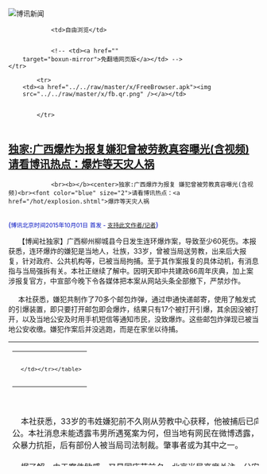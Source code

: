 

<img src="../../raw/master/x/logo_40.gif" alt="博讯新闻"/>
<table>
    <tr>
                
                <td>自由浏览</td>
        
        
                <!-- <td><a href=""
        target="boxun-mirror">免翻墙网页版</a></td> -->
    </tr>
    
            <tr>
        <td><a href="../../raw/master/x/FreeBrowser.apk"><img
        src="../../raw/master/x/fb.qr.png" /></a></td>

        
            </tr>
</table>
<h2>
	<a href="http://www.boxun.com/news/gb/china/2015/10/201510010059.shtml" target="boxun-mirror">独家:广西爆炸为报复嫌犯曾被劳教真容曝光(含视频)请看博讯热点：爆炸等天灾人祸</a>
</h2>
<p><tr>
<td class="F11" colspan="2" style="line-height:18pt; font-family:宋体; font-size: 12pt;padding:10px;border-top:0"> 

                <br><b></b><center>独家:广西爆炸为报复 嫌犯曾被劳教真容曝光(含视频)<br><font color="blue" size="2">请看博讯热点：<a href="/hot/explosion.shtml">爆炸等天灾人祸
</a></font><br><font color="#000fC0">(<small>博讯北京时间2015年10月01日</small> <small>首发 - <a href="/cgi-bin/news/support.cgi?art_id=china201510010059" target="_new">支持此文作者/记者</a></small>)</font>
</center>
                <!--bodystart-->      【博闻社独家】广西柳州柳城县今日发生连环爆炸案，导致至少60死伤。本报获悉，连环爆炸的嫌犯是当地人，壮族，33岁，曾被当局送劳教，出来后大报复，针对政府、公共机构等，已被当局拘捕。至于其作案报复的具体动机，有消息指与当局强拆有关。本社正继续了解中。因明天即中共建政66周年庆典，加上案涉报复官方，中宣部今晚下令各媒体把本案从网站头条全部撤下，严禁炒作。<br>
    <br>
     本社获悉，嫌犯共制作了70多个邮包炸弹，通过申通快递邮寄，使用了触发式的引爆装置，即只要打开邮包即会爆炸，结果只有17个被打开引爆，其余因没被打开，以及当地公安及时用手机短信等通知市民，没致爆炸。这些邮包炸弹现已被当地公安收缴。嫌犯作案后并没逃跑，而是在家坐以待捕。 
<table cellpadding="4" align="left" border="0" width="300" height="250"><tr><td>
<table cellpadding="2" cellspacing="0" border="0"><tr><td align="center" style="line-height:18pt; font-family:宋体; font-size: 10pt;padding:10px;border-top:0">

<!-- boxun.com_300x250_article-embed_chinese -->

<!-- boxun.com_300x250_article-embed_chinese -->
<div id="box006">
<script type="text/javascript">

</script>
</div>


     </td></tr></table>
</td></tr></table>
<br>
                       <br>
    本社获悉，33岁的韦姓嫌犯前不久刚从劳教中心获释，他被捕后已向公安坦承，制造此次惊天大事件是要报复当局以及司法不公。本社消息未能透露韦男所遇冤案为何，但当地有网民在微博透露，柳城县为搞城市建设修广场，早前大肆强拆民居，曾遭民众暴力抗拒，后有部份人被当局司法制裁。肇事者或为其中之一。<br>
    <br>
    据了解，由于案件敏感，又是国庆节前夕，北京当局高度关注，公安部刑侦局今天傍晚即派员飞广西，会同广西公安厅刑侦人员赴柳城了解案情，公安部同时通告各地公安部门，国庆前夕要加强戒备防范，切实做好国庆节安全防范工作。<br>
    <br>
     而中宣部今天傍晚紧急通告各地各网站：<b>关于广西柳城县爆炸一事，只允许转发新华社等权威媒体消息，不得自采自编，不得编发微博微信消息、不得开设专题、不得视频直播，违者立即纠正，一律删除。新闻客户端、手机WAP网站照此执行。互动环节一律不得炒作、集纳、推荐。</b><br>
    <br>
    <a href="http://bowenpress.com/news/bowen_23137.html">博闻社全文报道</a><br>
    <br>
    －
 [博讯首发,转载请注明出处]- <a href="/cgi-bin/news/support.cgi?art_id=china201510010059" target="_new">支持此文作者/记者</a><!--bodyend-->(博讯 boxun.com) <br><!----> 4870059       
<hr>
<table width="620"><tr><td>
<b></p>
<p>
	<small> ============== 1天前</small>
</p><h2>
	<a href="http://www.boxun.com/news/gb/intl/2015/09/201509301120.shtml" target="boxun-mirror">王兰青遭欢迎习近平的队伍殴打反被当作精神病请看博讯热点：习近平访美</a>
</h2>
<p><tr>
<td class="F11" colspan="2" style="line-height:18pt; font-family:宋体; font-size: 12pt;padding:10px;border-top:0"> 

                <br><b></b><center>王兰青遭欢迎习近平的队伍殴打 反被当作精神病<br><font color="blue" size="2">请看博讯热点：<a href="/hot/xjpvisitingUSA.shtml">习近平访美
</a></font><br><font color="#000fC0">(<small>博讯北京时间2015年9月30日</small> <small>首发 - <a href="/cgi-bin/news/support.cgi?art_id=intl201509301120" target="_new">支持此文作者/记者</a></small>)</font>
</center>
                <!--bodystart-->      <br>
    <br>
    2015年9月27日中午12点前后，来自河北保定的女访民王兰青在纽约华尔道夫习近平途径之路，误入欢迎习近平的五星红旗的队伍，结果被群起攻击打晕在地。奇怪的是，纽约警察将王兰青上铐，带进了救护车，对打人者未有任何警告和干预。从视频可以看出，王兰青被警察拖起时人事不省，后来才恢复知觉，开始喊口号。警察拖走她时，五星红旗人群哄笑。<br>
    <br>
    博讯记者在9月29日拨打王兰青的姐姐的电话，获知王兰青后来被带到长老会的康奈尔医院，警察甚至给王兰青开了一张传票，但后来在医院却把这场传票弄丢了。<br>
    <br>
    在医院经过检查发现王兰青神经有损伤，由于王兰青说中文，警察听不懂她说话，警察把她当精神病人看待。<br>
    <br>
    为此，28日下午四点，王兰青的姐姐赶到医院后，于28日晚上八点左右将王兰青接了出来。<br>
    <br>
    王兰青的姐姐还向博讯记者透露，在王兰青被打时，欢迎习近平的队伍用五星红旗蒙着王兰青的头打，所以被打晕倒地。<br>
    <br>
    <iframe width="600" height="360" src="https://www.youtube.com/embed/nx-jweQvvew" frameborder="0" allowfullscreen></iframe>
 [博讯首发,转载请注明出处]- <a href="/cgi-bin/news/support.cgi?art_id=intl201509301120" target="_new">支持此文作者/记者</a><!--bodyend-->(博讯 boxun.com) <br><!----> 2591120       
<hr>
<table width="620"><tr><td>
<b></p>
<p>
	<small> ============== 2天前</small>
</p><h2>
	<a href="http://www.boxun.com/news/gb/china/2015/09/201509292318.shtml" target="boxun-mirror">视频、多图：杭州审判中国民主党，维权人士冒雨声援，梁丽婉电动车被抢</a>
</h2>
<p><tr>
<td class="F11" colspan="2" style="line-height:18pt; font-family:宋体; font-size: 12pt;padding:10px;border-top:0"> 

                <br><b></b><center>视频、多图：杭州审判中国民主党，维权人士冒雨声援，梁丽婉电动车被抢<br><font color="#000fC0">(<small>博讯北京时间2015年9月29日</small> <small>首发 - <a href="/cgi-bin/news/support.cgi?art_id=china201509292318" target="_new">支持此文作者/记者</a></small>)</font>
</center>
                <!--bodystart-->     <br>
    <iframe src="https://player.vimeo.com/video/140788003" width="500" height="889" frameborder="0" webkitallowfullscreen mozallowfullscreen allowfullscreen></iframe> <p><a href="https://vimeo.com/140788003">1443531455257</a> from <a href="https://vimeo.com/boxun">boxun</a> on <a href="https://vimeo.com">Vimeo</a>.</p>
<br>
    <br>
    杭州国宝警察绑架金季民<br>
    <br>
    2015年9月29日的上午和下午，杭州市中级人民法院开庭审理中国民主党成员陈树庆和吕耿松颠覆国家政权案。众多的维权人士冒着台风和暴雨前往声援。由于其他民主党成员和从事民主的人士当局早已经提前采取了措施（有的被旅游，有的被控制），只有这些长年为自己案子奔波并且经常得到民主人士帮助的维权人士勇敢地前往。但法院严密控制，不让这些人进去。大家围聚在法院门口，声援抗议。<br>
    <br>
    <img src="/news/images/2015/09/201509292318china1.jpg" alt="视频、多图：杭州审判中国民主党，维权人士冒雨声援，梁丽婉电动车被抢"><p><br>
    <img src="/news/images/2015/09/201509292318china2.jpg" alt="视频、多图：杭州审判中国民主党，维权人士冒雨声援，梁丽婉电动车被抢"></p>
<p><br>
    <img src="/news/images/2015/09/201509292318china3.jpg" alt="视频、多图：杭州审判中国民主党，维权人士冒雨声援，梁丽婉电动车被抢"></p>
<p><br>
    <img src="/news/images/2015/09/201509292318china4.jpg" alt="视频、多图：杭州审判中国民主党，维权人士冒雨声援，梁丽婉电动车被抢"></p>
<p><br>
    <img src="/news/images/2015/09/201509292318china5.jpg" alt="视频、多图：杭州审判中国民主党，维权人士冒雨声援，梁丽婉电动车被抢"></p>
<p><br>
    <img src="/news/images/2015/09/201509292318china6.jpg" alt="视频、多图：杭州审判中国民主党，维权人士冒雨声援，梁丽婉电动车被抢"></p>
<p><br>
    <img src="/news/images/2015/09/201509292318china7.jpg" alt="视频、多图：杭州审判中国民主党，维权人士冒雨声援，梁丽婉电动车被抢"></p>
<p><br>
    <img src="/news/images/2015/09/201509292318china8.jpg" alt="视频、多图：杭州审判中国民主党，维权人士冒雨声援，梁丽婉电动车被抢"></p>
<p><br>
    <br>
    梁丽婉电动车被抢走<br>
    <br>
    在秋涛路的立交桥下面，早已经埋伏在此的交通警察，看见梁丽婉和徐桂珠骑电动车过来,十几个人一拥而上，借口没有带车辆执照，强行将电动车抢走。梁丽婉和徐桂珠见状明白他们是故意找茬，真实用心是阻拦她们前往法院。于是她们不要车辆，冒着风雨步行到法院，与其他维权人士会合。<br>
    <br>
    <img src="/news/images/2015/09/201509292318china9.jpg" alt="视频、多图：杭州审判中国民主党，维权人士冒雨声援，梁丽婉电动车被抢"></p>
<p><br>
    <img src="/news/images/2015/09/201509292318china10.jpg" alt="视频、多图：杭州审判中国民主党，维权人士冒雨声援，梁丽婉电动车被抢"></p>
<p><br>
    <br>
    众人表示，杭州的公安当局真是流氓到家了，非法审判民主人士，又怕别人知道，还要抓人抢车。<br>
    <br>
    `
 [博讯首发,转载请注明出处]- <a href="/cgi-bin/news/support.cgi?art_id=china201509292318" target="_new">支持此文作者/记者</a><!--bodyend-->(博讯 boxun.com) <br><!-- http://upload.bx.tl/news/temp13/201509290705431.jpg http://upload.bx.tl/news/temp13/201509290705432.jpg http://upload.bx.tl/news/temp13/201509290705433.jpg http://upload.bx.tl/news/temp13/201509290705434.jpg http://upload.bx.tl/news/temp13/201509290705435.jpg http://upload.bx.tl/news/temp13/201509290705436.jpg http://upload.bx.tl/news/temp13/201509290705437.jpg http://upload.bx.tl/news/temp13/201509290705438.jpg http://upload.bx.tl/news/temp13/201509290708011.jpg http://upload.bx.tl/news/temp13/201509290708012.jpg--> 752318       
</p>
<hr>
<table width="620"><tr><td>
<b></p>
<p>
	<small> ============== 3天前</small>
</p><h2>
	<a href="http://www.boxun.com/news/gb/intl/2015/09/201509290355.shtml" target="boxun-mirror">习近平和彭丽媛座驾被截视频分析请看博讯热点：习近平访美</a>
</h2>
<p><tr>
<td class="F11" colspan="2" style="line-height:18pt; font-family:宋体; font-size: 12pt;padding:10px;border-top:0"> 

                <br><b></b><center>习近平和彭丽媛座驾被截视频分析<br><font color="blue" size="2">请看博讯热点：<a href="/hot/xjpvisitingUSA.shtml">习近平访美
</a></font><br><font color="#000fC0">(<small>博讯北京时间2015年9月29日</small> <small>首发 - <a href="/cgi-bin/news/support.cgi?art_id=intl201509290355" target="_new">支持此文作者/记者</a></small>)</font>
</center>
                <!--bodystart-->      <br>
    <br>
    博讯记者西诺刚刚接到一个在9月25日堵截习近平车队的视频，通过该视频可以清楚地获知，习近平和彭丽媛座驾被一位身穿浅色上衣和蓝色裤子浅色鞋子的妇女堵截。<br>
    <br>
    视频开始有10辆摩托车队开道，这显示是国家级元首待遇的车队，当视频在29秒时刻，在车辆行驶方向的左侧有一位妇女站在一个悬挂3种旗帜的电线杆下，第32秒钟时这位妇女手里抓了一份材料开始向马路中间靠拢，第34秒当一辆白色保安车开过时，这位妇女开始加速冲向快速行驶的车队，第36秒钟这位妇女到达第一辆凯迪拉克车尾部，第40秒钟这位妇女将第二辆凯迪拉克车截停，这位妇女将该车逼向右侧停下，后续车陆续也停下，第42秒这位妇女钻到车子底下，同时马路左侧出现一位穿红色服装梳马尾辫，带着腰带的女青年（李焕君），在她身旁的警察摆出姿势防止进入马路。第44秒警察过来抓住截车妇女，一条警犬也在协助，随后警察将该妇女拖向马上左侧，警犬也加入拖人行动，第48秒，该妇女被拖入左侧人行道，同时访民郭红出现并鼓掌叫好。第49秒第二辆被截的凯迪拉克开始启动离开，第50秒一位手持雪山狮子旗的藏人在左侧观看。第53秒访民安子新手持照相机在拍摄现场照片。第57秒一辆浅灰色的福特车跟随3辆警车后驶过。1分11秒访民杭浩东和湖北女访民出现在马路左侧，马路行驶的警卫车飞速通过，1分18秒最后一辆警车通过现场。<br>
    <br>
    经过记者对马永田服饰的检查，证明这个视频中的截车妇女就是马永田。<br>
    <br>
    经比较现场截住的是习近平的座驾<br>
    <br>
    <img src="/news/images/2015/09/201509290355intl1.jpg" alt="习近平和彭丽媛座驾被截视频分析"><p><br>
    <br>
    这是马永田截住的凯迪拉克车<br>
    <br>
    <img src="/news/images/2015/09/201509290355intl2.jpg" alt="习近平和彭丽媛座驾被截视频分析"></p>
<p><br>
    <br>
    这是网站上透露的习的车子<br>
    <img src="/news/images/2015/09/201509290355intl3.jpg" alt="习近平和彭丽媛座驾被截视频分析"></p>
<p><br>
    <br>
    这是现场的福特车<br>
    <br>
    <img src="/news/images/2015/09/201509290355intl4.jpg" alt="习近平和彭丽媛座驾被截视频分析"></p>
<p><br>
    这是网站上宣传的彭丽媛的福特车<br>
    <br>
    再根据马永田事后的追溯，可以判定，在21街和E街的交口处，由马永田截住了习近平和彭丽媛的座驾。<br>
    <br>
    博讯记者西诺 纽约报道。
 [博讯首发,转载请注明出处]- <a href="/cgi-bin/news/support.cgi?art_id=intl201509290355" target="_new">支持此文作者/记者</a><!--bodyend-->(博讯 boxun.com) <br><!-- http://upload.bx.tl/news/temp13/201509281152491.jpg http://upload.bx.tl/news/temp13/201509281152492.jpg http://upload.bx.tl/news/temp13/201509281152493.jpg http://upload.bx.tl/news/temp13/201509281152494.jpg--> 3230355       
</p>
<hr>
<table width="620"><tr><td>
<b></p>
<p>
	<small> ============== 3天前</small>
</p><h2>
	<a href="http://www.boxun.com/news/gb/china/2015/09/201509290400.shtml" target="boxun-mirror">傅政华掌610办实为靠边站公安国安将改组/紫禁城来鸿</a>
</h2>
<p><tr><td class="F11" colspan="2" style="line-height:18pt; font-family:宋体; font-size: 12pt;padding:10px;border-top:0"> 

                <br><b></b><center>傅政华掌610办实为靠边站 公安国安将改组/紫禁城来鸿<br><font color="#000fC0">(<small>博讯北京时间2015年9月29日</small> <small>首发 - <a href="/cgi-bin/news/support.cgi?art_id=china201509290400" target="_new">支持此文作者/记者</a></small>)</font>
</center>
                <!--bodystart-->      <br>
    <br>
     【博闻社独家】9月26日，《新疆日报》报道中央代表团出席新疆自治区成立60周年庆祝活动时，透露公安部副部长傅政华第一身份是“中央610办公室主任”，从而爆光傅政华已接掌“610办”这个正部级机构。外界有分析认为这或显示傅政华获重用，但北京消息对本社指，傅的职位安排非但不是升官，反而是靠边站，在习近平的政法团队他已完全失势，只等平安退休了。消息指，下月五中全会后，中共公安、国安等政法部门将大改组。 
<table cellpadding="4" align="left" border="0" width="300" height="250"><tr><td>
<table cellpadding="2" cellspacing="0" border="0"><tr><td align="center" style="line-height:18pt; font-family:宋体; font-size: 10pt;padding:10px;border-top:0">

<!-- boxun.com_300x250_article-embed_chinese -->

<!-- boxun.com_300x250_article-embed_chinese -->
<div id="box006">
<script type="text/javascript">

</script>
</div>


     </td></tr></table>
</td></tr></table>
<br>
                       <br>
    接近中南海的消息人士对本社透露，过去两年多外界一直传傅政华在习近平拿下周永康、令计划的行动中立功，因而获习近平重用，从北京市公安局长升到公安部副部长、随后又成为公安部党委副书记，官居正部级，外界看好其仕途，视之为中共政法界的“明日之星”，甚至认为未来或会接掌公安部。<br>
    <br>
    中共政法部门将大改组<br>
    <br>
    不过，北京知情者对本社指，傅政华在中共拿下周永康、令计划的“反腐败大计中”有立功表现不假，主要是他在主掌北京市公安局时，于2012年3月18日令计划的儿子令谷在北京城区驾法拉利</td></tr></p>
<p>
	<small> ============== 3天前</small>
</p><h2>
	<a href="http://www.boxun.com/news/gb/china/2015/09/201509280408.shtml" target="boxun-mirror">习近平访美：第一千金习明泽随团藏身工作人员列请看博讯热点：习近平访美</a>
</h2>
<p><tr>
<td class="F11" colspan="2" style="line-height:18pt; font-family:宋体; font-size: 12pt;padding:10px;border-top:0"> 

                <br><b></b><center>习近平访美：第一千金习明泽随团藏身工作人员列<br><font color="blue" size="2">请看博讯热点：<a href="/hot/xjpvisitingUSA.shtml">习近平访美
</a></font><br><font color="#000fC0">(<small>博讯北京时间2015年9月28日</small> <small>首发 - <a href="/cgi-bin/news/support.cgi?art_id=china201509280408" target="_new">支持此文作者/记者</a></small>)</font>
</center>
                <!--bodystart-->      【博闻社独家】当地时间26日下午，中国国家主席习近平结束其对美国的首次国事访问，转到纽约出席联合国70周年活动。习此次访美内幕多多，其中一个鲜为人知的是，习近平和彭丽媛夫妇的千金女儿习明泽，也在随团成员中，名列随图翻译名单，参与对自己父母访美的形象包装策划。由于她使用化名，而且极为低调，以致连中方代表团中，知之亦甚少。<br>
    <br>
     来自随习访美中方代表团的消息告诉本社，中国第一千金习明泽这次随父母亲访美，是以中国外交部翻译室随团翻译的名义，而且用了化名。习明泽中学就读浙江外国语学校，该校为中国外交部培养了众多翻译人才。习明泽大学读浙江大学外语学院英文翻译专业，一年后即赴美国哈佛大学留学，直到父亲习近平接掌中国后，2014年她才回国。 
<table cellpadding="4" align="left" border="0" width="300" height="250"><tr><td>
<table cellpadding="2" cellspacing="0" border="0"><tr><td align="center" style="line-height:18pt; font-family:宋体; font-size: 10pt;padding:10px;border-top:0">

<!-- boxun.com_300x250_education-article-embed_chinese -->
<div id="box011">
<script type="text/javascript">

</script>
</div>


     </td></tr></table>
</td></tr></table>
<br>
                       <br>
    消息指，习近平夫妇从孩子读中学开始，就是按未来当英文翻译的目的培养习明泽的，故她的英文水平完全够格成为中国外交部翻译室一员。但目前不知道她是否属于外交部正式员工。不过，她已经不是第一次参与为父母亲外出考察访问做形象策划。其中一次被公开的，是今年初习近平带妻子彭丽媛回他当年插队的陕西延安梁家河村访旧，当时习明泽就陪伴在侧，且为父母亲拍照，虽有保镖为她挡驾，禁止任何人拍她的照片，但还有是人将她在场的消息在网上捅了出去。<br>
    消息指，习近平视女儿为掌上明珠，这次对美国的国事访问是否要带女儿，习一度颇费踌躇，最后是中办主任栗战书拍板做出安排，而且采取高保密措施，代表团只有少数成员得知习千金跟团。由于习明泽已多次随父母外出，此次习近平访美，可谓习明泽毕业后最重要的「习作」，但她全程只居幕后，加上中办主任特别交待，知情者对此守口如瓶。<br>
    <br>
    消息人士告诉本社，（全文<a href="http://bowenpress.com/news/bowen_22262.html">请点击这里</a>）
 [博讯首发,转载请注明出处]- <a href="/cgi-bin/news/support.cgi?art_id=china201509280408" target="_new">支持此文作者/记者</a><!--bodyend-->(博讯 boxun.com) <br><!----> 260408       
<hr>
<table width="620"><tr><td>
<b></p>
<p>
	<small> ============== 4天前</small>
</p><h2>
	<a href="http://www.boxun.com/news/gb/china/2015/09/201509280404.shtml" target="boxun-mirror">视频：王兰青被欢迎习近平的队伍打晕反被警察铐走请看博讯热点：习近平访美</a>
</h2>
<p><tr>
<td class="F11" colspan="2" style="line-height:18pt; font-family:宋体; font-size: 12pt;padding:10px;border-top:0"> 

                <br><b></b><center>视频：王兰青被欢迎习近平的队伍打晕 反被警察铐走<br><font color="blue" size="2">请看博讯热点：<a href="/hot/xjpvisitingUSA.shtml">习近平访美
</a></font><br><font color="#000fC0">(<small>博讯北京时间2015年9月28日</small> <small>首发 - <a href="/cgi-bin/news/support.cgi?art_id=china201509280404" target="_new">支持此文作者/记者</a></small>)</font>
</center>
                <!--bodystart-->       <iframe width="560" height="315" src="https://www.youtube.com/embed/nx-jweQvvew" frameborder="0" allowfullscreen></iframe><br>
    <br>
    【博闻社独家】纽约当地时间9月27日中午12点前后，来自河北保定的女访民王兰青在华尔道夫习近平途径之路，误入欢迎习近平的五星红旗的队伍，结果被群起攻击打晕在地。奇怪的是，纽约警察将王兰青上铐，带进了救护车，对打人者未有任何警告和干预。从视频可以看出，王兰青被警察拖起时人事不省，后来才恢复知觉，开始喊口号。警察拖走她是，五星旗人群哄笑（一个有尊严、文明的民族，即使在战场，对伤员被拖走也不应该哄笑，五星旗群体的行为展示出这个群体是多么的愚昧和残暴）<br>
    视频为赵岩拍摄和提供。
 [博讯首发,转载请注明出处]- <a href="/cgi-bin/news/support.cgi?art_id=china201509280404" target="_new">支持此文作者/记者</a><!--bodyend-->(博讯 boxun.com) <br><!----> 2350404       
<hr>
<table width="620"><tr><td>
<b></p>
<p>
	<small> ============== 4天前</small>
</p><h2>
	<a href="http://www.boxun.com/news/gb/intl/2015/09/201509281416.shtml" target="boxun-mirror">马永田拦截习近平、彭丽媛的视频曝光请看博讯热点：习近平访美</a>
</h2>
<p><tr>
<td class="F11" colspan="2" style="line-height:18pt; font-family:宋体; font-size: 12pt;padding:10px;border-top:0"> 

                <br><b></b><center>马永田拦截习近平、彭丽媛的视频曝光<br><font color="blue" size="2">请看博讯热点：<a href="/hot/xjpvisitingUSA.shtml">习近平访美
</a></font><br><font color="#000fC0">(<small>博讯北京时间2015年9月28日</small> <small>首发 - <a href="/cgi-bin/news/support.cgi?art_id=intl201509281416" target="_new">支持此文作者/记者</a></small>)</font>
</center>
                <!--bodystart-->     <iframe width="560" height="315" src="https://www.youtube.com/embed/ycH_WIQLA-0" frameborder="0" allowfullscreen></iframe><br>
    <br>
    【博闻社】本社获取的这段视频，从远处拍到访民马永田在华盛顿拦截习近平、彭丽媛车队的全过程。<br>
    <br>
    视频由拍摄者给博讯记者西诺，当事人要求不公开名字。<br>
    <br>
    <a href="/news/gb/intl/2015/09/201509280311.shtml">马永田亲述访民拦截习近平车队完整经过</a><br>
    <br>
    习近平访美期间，各站现场都有大量视频传给博讯，对此，特别感谢赵岩、艾布拉和各界拍摄的朋友们。因博讯资源有限，团队需要改进，我们对现场访民等采访跟踪不足，有些信息来不及核实，有些失误，希望各界谅解。也感谢西诺快速收发视频等信息。希望大家求同存异，在细节问题上不必有情绪，欢迎直接给博讯指出问题，以及促使博讯改进。
 [博讯首发,转载请注明出处]- <a href="/cgi-bin/news/support.cgi?art_id=intl201509281416" target="_new">支持此文作者/记者</a><!--bodyend-->(博讯 boxun.com) <br><!----> 2571416       
<hr>
<table width="620"><tr><td>
<b></p>
<p>
	<small> ============== 4天前</small>
</p><h2>
	<a href="http://www.boxun.com/news/gb/intl/2015/09/201509270035.shtml" target="boxun-mirror">视频：赵岩细说“拦习近平车告御状现象”请看博讯热点：习近平访美</a>
</h2>
<p><tr>
<td class="F11" colspan="2" style="line-height:18pt; font-family:宋体; font-size: 12pt;padding:10px;border-top:0"> 

                <br><b></b><center>视频：赵岩细说“拦习近平车 告御状现象”<br><font color="blue" size="2">请看博讯热点：<a href="/hot/xjpvisitingUSA.shtml">习近平访美
</a></font><br><font color="#000fC0">(<small>博讯北京时间2015年9月27日</small> <small>首发 - <a href="/cgi-bin/news/support.cgi?art_id=intl201509270035" target="_new">支持此文作者/记者</a></small>)</font>
</center>
                <!--bodystart-->      赵岩是纽约时报前中国问题研究员、博讯特约记者，他目前在华盛顿：<br>
    <iframe width="560" height="315" src="https://www.youtube.com/embed/mhxjShw_EWY" frameborder="0" allowfullscreen></iframe>
 [博讯首发,转载请注明出处]- <a href="/cgi-bin/news/support.cgi?art_id=intl201509270035" target="_new">支持此文作者/记者</a><!--bodyend-->(博讯 boxun.com) <br><!----> 1000035       
<hr>
<table width="620"><tr><td>
<b></p>
<p>
	<small> ============== 5天前</small>
</p><h2>
	<a href="http://www.boxun.com/news/gb/china/2015/09/201509271221.shtml" target="boxun-mirror">博闻社独家：中信证券更多不为人知的黑幕请看博讯热点：股市危机</a>
</h2>
<p><tr><td class="F11" colspan="2" style="line-height:18pt; font-family:宋体; font-size: 12pt;padding:10px;border-top:0"> 

                <br><b></b><center>博闻社独家：中信证券更多不为人知的黑幕<br><font color="blue" size="2">请看博讯热点：<a href="/hot/gushi2005.shtml">股市危机
</a></font><br><font color="#000fC0">(<small>博讯北京时间2015年9月27日</small> <small>首发 - <a href="/cgi-bin/news/support.cgi?art_id=china201509271221" target="_new">支持此文作者/记者</a></small>)</font>
</center>
                <!--bodystart-->      <br>
    【博</td></tr></p>
<p>
	<small> ============== 5天前</small>
</p><h2>
	<a href="http://www.boxun.com/news/gb/intl/2015/09/201509260143.shtml" target="boxun-mirror">视频：各界人士华盛顿白宫国务院前抗议习近平访美请看博讯热点：习近平访美</a>
</h2>
<p><tr>
<td class="F11" colspan="2" style="line-height:18pt; font-family:宋体; font-size: 12pt;padding:10px;border-top:0"> 

                <br><b></b><center>视频：各界人士华盛顿白宫国务院前抗议习近平访美<br><font color="blue" size="2">请看博讯热点：<a href="/hot/xjpvisitingUSA.shtml">习近平访美
</a></font><br><font color="#000fC0">(<small>博讯北京时间2015年9月26日</small> <small>首发 - <a href="/cgi-bin/news/support.cgi?art_id=intl201509260143" target="_new">支持此文作者/记者</a></small>)</font>
</center>
                <!--bodystart-->     <br>
    <br>
    2015年9月25日，各界人士在华盛顿白宫、国务院大楼前抗议习近平访问美国，要求释放政治犯、还藏人、维吾尔人、内蒙古人自由。<br>
    <br>
    <iframe width="600" height="360" src="https://www.youtube.com/embed/y7rAFHsxdSw" frameborder="0" allowfullscreen></iframe><br>
    <br>
    <img src="/news/images/2015/09/201509260143intl1.jpg" alt="视频：各界人士华盛顿白宫国务院前抗议习近平访美"><p><br>
    <br>
    <img src="/news/images/2015/09/201509260143intl2.jpg" alt="视频：各界人士华盛顿白宫国务院前抗议习近平访美"></p>
<p><br>
    <br>
    <img src="/news/images/2015/09/201509260143intl3.jpg" alt="视频：各界人士华盛顿白宫国务院前抗议习近平访美"></p>
<p><br>
    <br>
    <img src="/news/images/2015/09/201509260143intl4.jpg" alt="视频：各界人士华盛顿白宫国务院前抗议习近平访美"></p>
<p><br>
    <br>
    <img src="/news/images/2015/09/201509260143intl5.jpg" alt="视频：各界人士华盛顿白宫国务院前抗议习近平访美"></p>
<p><br>
    <br>
    <img src="/news/images/2015/09/201509260143intl6.jpg" alt="视频：各界人士华盛顿白宫国务院前抗议习近平访美"></p>
<p><br>
    <br>
    <img src="/news/images/2015/09/201509260143intl7.jpg" alt="视频：各界人士华盛顿白宫国务院前抗议习近平访美"></p>
<p><br>
    <br>
    <img src="/news/images/2015/09/201509260143intl8.jpg" alt="视频：各界人士华盛顿白宫国务院前抗议习近平访美"></p>
<p><br>
    <br>
    <img src="/news/images/2015/09/201509260143intl9.jpg" alt="视频：各界人士华盛顿白宫国务院前抗议习近平访美"></p>
<p><br>
    <br>
    <img src="/news/images/2015/09/201509260143intl10.jpg" alt="视频：各界人士华盛顿白宫国务院前抗议习近平访美"></p>
<p><br>
    <br>
    <img src="/news/images/2015/09/201509260143intl11.jpg" alt="视频：各界人士华盛顿白宫国务院前抗议习近平访美"></p>
<p><br>
    <br>
    <img src="/news/images/2015/09/201509260143intl12.jpg" alt="视频：各界人士华盛顿白宫国务院前抗议习近平访美"></p>
<p><br>
    <br>
    <img src="/news/images/2015/09/201509260143intl13.jpg" alt="视频：各界人士华盛顿白宫国务院前抗议习近平访美"></p>
<p><br>
    <br>
    <img src="/news/images/2015/09/201509260143intl14.jpg" alt="视频：各界人士华盛顿白宫国务院前抗议习近平访美"></p>
<p><br>
    <br>
    <img src="/news/images/2015/09/201509260143intl15.jpg" alt="视频：各界人士华盛顿白宫国务院前抗议习近平访美"></p>
<p><br>
    <br>
    <img src="/news/images/2015/09/201509260143intl16.jpg" alt="视频：各界人士华盛顿白宫国务院前抗议习近平访美"></p>
<p><br>
    <br>
    <img src="/news/images/2015/09/201509260143intl17.jpg" alt="视频：各界人士华盛顿白宫国务院前抗议习近平访美"></p>
<p><br>
    <br>
    <img src="/news/images/2015/09/201509260143intl18.jpg" alt="视频：各界人士华盛顿白宫国务院前抗议习近平访美"></p>
<p><br>
    <br>
    <img src="/news/images/2015/09/201509260143intl19.jpg" alt="视频：各界人士华盛顿白宫国务院前抗议习近平访美"></p>
<p><br>
    <br>
    <img src="/news/images/2015/09/201509260143intl20.jpg" alt="视频：各界人士华盛顿白宫国务院前抗议习近平访美"></p>
<p><br>
    <br>
    <img src="/news/images/2015/09/201509260143intl21.jpg" alt="视频：各界人士华盛顿白宫国务院前抗议习近平访美"></p>
<p><br>
    <br>
    <img src="/news/images/2015/09/201509260143intl22.jpg" alt="视频：各界人士华盛顿白宫国务院前抗议习近平访美"></p>
<p><br>
    <br>
    <img src="/news/images/2015/09/201509260143intl23.jpg" alt="视频：各界人士华盛顿白宫国务院前抗议习近平访美"></p>
<p><br>
    <br>
    <img src="/news/images/2015/09/201509260143intl24.jpg" alt="视频：各界人士华盛顿白宫国务院前抗议习近平访美"></p>
<p><br>
    <br>
    <img src="/news/images/2015/09/201509260143intl25.jpg" alt="视频：各界人士华盛顿白宫国务院前抗议习近平访美"></p>
<p><br>
    <br>
    <img src="/news/images/2015/09/201509260143intl26.jpg" alt="视频：各界人士华盛顿白宫国务院前抗议习近平访美"></p>
<p><br>
    <br>
    <img src="/news/images/2015/09/201509260143intl27.jpg" alt="视频：各界人士华盛顿白宫国务院前抗议习近平访美"></p>
<p><br>
    <br>
    <img src="/news/images/2015/09/201509260143intl28.jpg" alt="视频：各界人士华盛顿白宫国务院前抗议习近平访美"></p>
<p><br>
    <br>
    <img src="/news/images/2015/09/201509260143intl29.jpg" alt="视频：各界人士华盛顿白宫国务院前抗议习近平访美"></p>
<p><br>
    <br>
    <img src="/news/images/2015/09/201509260143intl30.jpg" alt="视频：各界人士华盛顿白宫国务院前抗议习近平访美"></p>
<p><br>
    <br>
    <img src="/news/images/2015/09/201509260143intl31.jpg" alt="视频：各界人士华盛顿白宫国务院前抗议习近平访美"></p>
<p><br>
    <br>
    <img src="/news/images/2015/09/201509260143intl32.jpg" alt="视频：各界人士华盛顿白宫国务院前抗议习近平访美"></p>
<p><br>
    <br>
    <img src="/news/images/2015/09/201509260143intl33.jpg" alt="视频：各界人士华盛顿白宫国务院前抗议习近平访美"></p>
<p><br>
    <br>
    <img src="/news/images/2015/09/201509260143intl34.jpg" alt="视频：各界人士华盛顿白宫国务院前抗议习近平访美"></p>
<p><br>
    <br>
    <img src="/news/images/2015/09/201509260143intl35.jpg" alt="视频：各界人士华盛顿白宫国务院前抗议习近平访美"></p>
<p><br>
    <br>
    <img src="/news/images/2015/09/201509260143intl36.jpg" alt="视频：各界人士华盛顿白宫国务院前抗议习近平访美"></p>
<p><br>
    <br>
    <img src="/news/images/2015/09/201509260143intl37.jpg" alt="视频：各界人士华盛顿白宫国务院前抗议习近平访美"></p>
<p><br>
    <br>
    <img src="/news/images/2015/09/201509260143intl38.jpg" alt="视频：各界人士华盛顿白宫国务院前抗议习近平访美"></p>
<p><br>
    <br>
    <img src="/news/images/2015/09/201509260143intl39.jpg" alt="视频：各界人士华盛顿白宫国务院前抗议习近平访美"></p>
<p><br>
    <br>
    <img src="/news/images/2015/09/201509260143intl40.jpg" alt="视频：各界人士华盛顿白宫国务院前抗议习近平访美"></p>
<p><br>
    <br>
    <img src="/news/images/2015/09/201509260143intl41.jpg" alt="视频：各界人士华盛顿白宫国务院前抗议习近平访美"></p>
<p><br>
    <br>
    <img src="/news/images/2015/09/201509260143intl42.jpg" alt="视频：各界人士华盛顿白宫国务院前抗议习近平访美"></p>
<p><br>
    <br>
    <img src="/news/images/2015/09/201509260143intl43.jpg" alt="视频：各界人士华盛顿白宫国务院前抗议习近平访美"></p>
<p><br>
    <br>
    <img src="/news/images/2015/09/201509260143intl44.jpg" alt="视频：各界人士华盛顿白宫国务院前抗议习近平访美"></p>
<p><br>
    <br>
    <img src="/news/images/2015/09/201509260143intl45.jpg" alt="视频：各界人士华盛顿白宫国务院前抗议习近平访美"></p>
<p><br>
    <br>
    <img src="/news/images/2015/09/201509260143intl46.jpg" alt="视频：各界人士华盛顿白宫国务院前抗议习近平访美"></p>
<p>
 [博讯首发,转载请注明出处]- <a href="/cgi-bin/news/support.cgi?art_id=intl201509260143" target="_new">支持此文作者/记者</a><!--bodyend-->(博讯 boxun.com) <br><!----> 1130143       
</p>
<hr>
<table width="620"><tr><td>
<b></p>
<p>
	<small> ============== 6天前</small>
</p><h2>
	<a href="http://www.boxun.com/news/gb/intl/2015/09/201509260704.shtml" target="boxun-mirror">视频：成功拦截习近平车队数名访民材料被受理请看博讯热点：习近平访美</a>
</h2>
<p><tr>
<td class="F11" colspan="2" style="line-height:18pt; font-family:宋体; font-size: 12pt;padding:10px;border-top:0"> 

                <br><b></b><center>视频：成功拦截习近平车队 数名访民材料被受理<br><font color="blue" size="2">请看博讯热点：<a href="/hot/xjpvisitingUSA.shtml">习近平访美
</a></font><br><font color="#000fC0">(<small>博讯北京时间2015年9月26日</small> <small>首发 - <a href="/cgi-bin/news/support.cgi?art_id=intl201509260704" target="_new">支持此文作者/记者</a></small>)</font>
</center>
                <!--bodystart-->     女访民从习近平车前被抬走<br>
    <br>
    <img src="http://bowenpress.com/wp-content/uploads/2015/09/f193ccdd193193d193000e193f193193193193a193e193e193c19319319300193-620x315."><br>
    <br>
    ［<a href="http://bowenpress.com/news/bowen_21951.html">博闻社报道</a>］美国首都华盛顿当地时间25日中午，数名在美国申冤的访民冲过警戒线拦截习近平车队，导致车队短暂停留，其中疑为习近平的车为了躲避访民，偏向马路边。警察快速行动，车队短暂停留期间，示威的访民被控制，车队继续前行。其中，马永田北警察带走。<br>
    <br>
    拦截共发生两次:下午1点10分左右，习近平的车队经过18街与E街交叉口，当两辆凯迪拉克出现时，多位访民冲过去，将前面一辆凯迪拉克拦下，北京访民李焕君和上海访民葛丽芳钻到后面一辆加长的凯迪拉克的车底下，将车拦截下来。那一辆车正好坐着习近平，葛丽芳和李焕君看到了习近平，习近平与访民对视了几秒钟。随后，警察冲过去将李焕君和葛丽芳带到警戒线以外，没说什么就当场放了，习近平的车也离开了。<br>
    <iframe width="560" height="315" src="https://www.youtube.com/embed/AqqeXMAe4HY" frameborder="0" allowfullscreen></iframe><br>
    <br>
    下午1时37分左右，彭丽媛的车队经过21街与C街交叉的地方，有四位访民冲出封锁线，其中马永田堵到了彭丽媛的车，这个车被堵到人行道，随后车开走，马永田被警察扣留。<br>
    <iframe width="560" height="315" src="https://www.youtube.com/embed/vGy62-WsTcE" frameborder="0" allowfullscreen></iframe><br>
    <br>
    24日拦截车队被警察扑倒受伤就医的张翠平已经出院。<br>
    <br>
    在25日中午拦截车队事件后，不到2小时，中方相关部门派出人员和访民谈话，将他们的申诉材料拿走。<br>
    <br>
    下午3点49分时，马永田仍在现场被警察问话。<br>
    <iframe width="560" height="315" src="https://www.youtube.com/embed/jCxev_3z-KQ" frameborder="0" allowfullscreen></iframe><br>
    <br>
    <iframe width="560" height="315" src="https://www.youtube.com/embed/WUtNes8GY8I" frameborder="0" allowfullscreen></iframe>
 [博讯首发,转载请注明出处]- <a href="/cgi-bin/news/support.cgi?art_id=intl201509260704" target="_new">支持此文作者/记者</a><!--bodyend-->(博讯 boxun.com) <br><!----> 3760704       
<hr>
<table width="620"><tr><td>
<b></p>
<p>
	<small> ============== 6天前</small>
</p><h2>
	<a href="http://www.boxun.com/news/gb/china/2015/09/201509251305.shtml" target="boxun-mirror">出访担心后院起火习近平下令北京“保平安”请看博讯热点：习近平访美</a>
</h2>
<p><tr><td class="F11" colspan="2" style="line-height:18pt; font-family:宋体; font-size: 12pt;padding:10px;border-top:0"> 

                <br><b></b><center>出访担心后院起火 习近平下令北京“保平安”<br><font color="blue" size="2">请看博讯热点：<a href="/hot/xjpvisitingUSA.shtml">习近平访美
</a></font><br><font color="#000fC0">(<small>博讯北京时间2015年9月25日</small> <small>首发 - <a href="/cgi-bin/news/support.cgi?art_id=china201509251305" target="_new">支持此文作者/记者</a></small>)</font>
</center>
                <!--bodystart-->     【<a href="http://bowenpress.com/news/bowen_21308.html">博闻社独家</a>】正当习近平在美国八面威风地出席一场又一场活动，外界注意力都集中在大洋彼岸之时，在习的后院北京及至中国，一场新的“公共安全保</td></tr></p>
<p>
	<small> ============== 7天前</small>
</p><h2>
	<a href="http://www.boxun.com/news/gb/china/2015/09/201509250022.shtml" target="boxun-mirror">六四后首位被判"颠覆罪"的法官李建峰抵加拿大</a>
</h2>
<p><tr><td class="F11" colspan="2" style="line-height:18pt; font-family:宋体; font-size: 12pt;padding:10px;border-top:0"> 

                <br><b></b><center>六四后首位被判"颠覆罪"的法官李建峰抵加拿大<br><font color="#000fC0">(<small>博讯北京时间2015年9月25日</small> <small>综合报道</small>)</font>
</center>
                <!--bodystart-->     <img src="http://bowenpress.com/wp-content/uploads/2015/09/f184ccdd184184d184000e184f184184184184a184e184e184c18418418400184" width="550"><br>
     【<a href="http://bowenpress.com/news/bowen_21585.html">博</a>
</td></tr></p>
<p>
	<small> ============== 7天前</small>
</p><h2>
	<a href="http://www.boxun.com/news/gb/intl/2015/09/201509251330.shtml" target="boxun-mirror">杨澜专访：美国国务卿克里对习近平的领导风格如此评价请看博讯热点：习近平访美</a>
</h2>
<p><tr>
<td class="F11" colspan="2" style="line-height:18pt; font-family:宋体; font-size: 12pt;padding:10px;border-top:0"> 

                <br><b></b><center>杨澜专访：美国国务卿克里对习近平的领导风格如此评价<br><font color="blue" size="2">请看博讯热点：<a href="/hot/xjpvisitingUSA.shtml">习近平访美
</a></font><br><font color="#000fC0">(<small>博讯北京时间2015年9月25日</small> <small>综合报道</small>)</font>
</center>
                <!--bodystart-->      华盛顿9月24日下午，美国国务卿约翰・克里接受《杨澜访谈录》专访。他期待在习近平主席的国事访问期间，两国领导人能就双边投资协议，网络安全等有所突破。他透露此前孟建柱访美时，中美团队加班加点工作，基本达成网络安全的共识。这样的共识不仅是双边的，更有可能成为其他国家跟随的网络行为规范。 <br>
    <img src="/news/images/2015/09/201509251330intl1.jpg" alt="杨澜专访：美国国务卿克里对习近平的领导风格如此评价"><p><br>
    今年早些时候美国外交委员会的报告认为，美国现在必须调整对华大战略，从支持中国发展转为“平衡”中国的影响力。采访中克里表示，中国不是“可能”，而是“必定”会超过美国成为世界第一大经济体，但美国不会因此改变对华战略。如果中美陷入某种新的冷战，对于世界而言那将是一个大错误。<br>
    <br>
    克里认为中美之间的互信程度，对比十年前，不是减少了，而是增强了，而且对管控分歧和风险更有经验，机制也更健全。双方在维护国际秩序，应对气候变化，打击恐怖主义等方面有良好互动。没有中国的工作，伊核协议不可能达成。<br>
    <br>
    美国国务卿克里对习近平主席的领导风格有如下评价：“他是一位强有力的领导人，思路清晰，决策果断，有明确的方向。同时也善于倾听和思考，并且说到做到，遵守承诺。”克里相信中美领导人能够管控分歧，携手合作，为世界亿万人造福。”<br>
    <br>
    对于中国崛起，克里说：“中国必将成为世界第一大经济体，这不会让我们害怕，我们对此表示欢迎，只要大家都遵循公平合理的游戏规则。中国的发展也得益于二战以后建立的国际金融体系，美国对中国的发展也给予了帮助。”<br>
    <br>
    里认为中美之间的互信程度，对比十年前，不是减少了，而是增强了，而且对管控分歧和风险更有经验，机制也更健全。双方在维护国际秩序，应对气候变化，打击恐怖主义等方面有良好互动。没有中国的工作，伊核协议不可能达成。<br>
    <br>
    克里认为，中美关系不是建立在纯粹的“信任”基础上，而是建立在双方清楚地认识到可以在合作中增进信任，同时正视双方在网络安全，金融，经济，人权等领域的分歧。 <br>
    <br>
    （以上信息摘自 杨澜微博）
 [博讯综合报道] <!--bodyend-->(博讯 boxun.com) <br><!----> 1431330       
</p>
<hr>
<table width="620"><tr><td>
<b></p>
<p>
	<small> ============== 7天前</small>
</p><h2>
	<a href="http://www.boxun.com/news/gb/china/2015/09/201509252353.shtml" target="boxun-mirror">《华尔街日报》爆光成都军区黑客部队习奥会前的难堪请看博讯热点：习近平访美</a>
</h2>
<p><tr>
<td class="F11" colspan="2" style="line-height:18pt; font-family:宋体; font-size: 12pt;padding:10px;border-top:0"> 

                <br><b></b><center>《华尔街日报》爆光成都军区黑客部队 习奥会前的难堪<br><font color="blue" size="2">请看博讯热点：<a href="/hot/xjpvisitingUSA.shtml">习近平访美
</a></font><br><font color="#000fC0">(<small>博讯北京时间2015年9月25日</small> <small>综合报道</small>)</font>
</center>
                <!--bodystart-->      【博闻社综合】习近平访美行重头戏“习奥会”将于美东时间25日登场，美媒于此非常时刻，再次披露中国军方一支未爆光过的黑客78020部队。本社获悉，中方代表团因此事遭揭露大为紧张，美媒见报当日即急电北京查处。有关报道与23日美方指560万联邦雇员指纹遭中方窃取一起，势将成习奥会交锋热点。习近平如何应对，苦煞身边文胆智库。<br>
    《华尔街日报》24日报导指，由顾问公司ThreatConnect和DGI联合发布的报告称，位于云南昆明的成都军区78020部队是解放军的骇客部队。加以2013年美国权威媒体《纽约时报》亦曾披露位于上海浦东、隶属于中国人民解放军61398部队的骇客组织，定为习奥会再添阴霾。<br>
      
<table cellpadding="4" align="left" border="0" width="300" height="250"><tr><td>
<table cellpadding="2" cellspacing="0" border="0"><tr><td align="center" style="line-height:18pt; font-family:宋体; font-size: 10pt;padding:10px;border-top:0">

<!-- boxun.com_300x250_article-embed_chinese -->

<!-- boxun.com_300x250_article-embed_chinese -->
<div id="box006">
<script type="text/javascript">

</script>
</div>


     </td></tr></table>
</td></tr></table>
<br>
                       报告追踪一名为“葛星”的该部队军人。表面上是一名研究泰国政治的学者，曾在学术期刊上发表过两篇论文，论文显示他属于成都军区78020部队。这是一只隶属成都军区的技术侦查部队，驻地昆明。<br>
    维吉尼亚智库Project 2049 Institute执行主任、中国军队通信情报活动专家的石明凯（Mark Stokes）表示，中国人民解放军共有20多个类似78020部队的建制，其功能为情报收集、分析和电脑网络防御和开发。<br>
    <br>
    成都军区负责维护西藏安全，同时负责中国与越、缅及印度的边境安全。石明凯指出，成都军区还有一只类似的侦查部队，专门针对与西藏流亡的精神领袖达赖喇嘛（Dalai Lama）有关的网络系统。石明凯表示，鉴于成都军区边境维稳的任务重心，78020部队收集南海情报并不意外。<br>
    <br>
    <a href="http://bowenpress.com/news/bowen_21751.html">博闻社全文报道点击此处</a>
 [博讯综合报道] <!--bodyend-->(博讯 boxun.com) <br><!----> 4672353       
<hr>
<table width="620"><tr><td>
<b></p>
<p>
	<small> ============== 7天前</small>
</p><h2>
	<a href="http://www.boxun.com/news/gb/china/2015/09/201509242334.shtml" target="boxun-mirror">高智晟接受美联社采访视频公布后又再次被抓</a>
</h2>
<p><tr>
<td class="F11" colspan="2" style="line-height:18pt; font-family:宋体; font-size: 12pt;padding:10px;border-top:0"> 

                <br><b></b><center>高智晟接受美联社采访视频公布后 又再次被抓<br><font color="#000fC0">(<small>博讯北京时间2015年9月24日</small> <small>首发 - <a href="/cgi-bin/news/support.cgi?art_id=china201509242334" target="_new">支持此文作者/记者</a></small>)</font>
</center>
                <!--bodystart-->      <br>
    <br>
    博讯记者获悉，9月23日，美联社公布对著名维权律师高智晟的视频采访之后，高智晟于24日再次被抓。24日下午1点左右，多位国保搜查高律师居住的陕北老家。<br>
    <br>
    在美国的对华援助协会会长傅希秋牧师在24日晚上22时左右发出信息说：“可靠消息，就在美联社公布高律师采访后10几个小时北京时间24日下午1点多党国国宝多人开始搜查高律师居住地陕北老家。如先前所料，高律师又一次被失踪。他跟我讲，他做好了各项准备了。为我们的好弟兄祷告。上帝给他力量使他继续刚强壮胆。 ”<br>
    <br>
    <iframe width="600" height="360" src="https://www.youtube.com/embed/DflUjveJNGU" frameborder="0" allowfullscreen></iframe>
 [博讯首发,转载请注明出处]- <a href="/cgi-bin/news/support.cgi?art_id=china201509242334" target="_new">支持此文作者/记者</a><!--bodyend-->(博讯 boxun.com) <br><!----> 3292334       
<hr>
<table width="620"><tr><td>
<b></p>
<p>
	<small> ============== 8天前</small>
</p><h2>
	<a href="http://www.boxun.com/news/gb/intl/2015/09/201509240403.shtml" target="boxun-mirror">习近平在西雅图访问林肯高中遭到美国学生抗议请看博讯热点：习近平观察</a>
</h2>
<p><tr>
<td class="F11" colspan="2" style="line-height:18pt; font-family:宋体; font-size: 12pt;padding:10px;border-top:0"> 

                <br><b></b><center>习近平在西雅图访问林肯高中遭到美国学生抗议<br><font color="blue" size="2">请看博讯热点：<a href="/hot/xijinping.shtml">习近平观察
</a></font><br><font color="#000fC0">(<small>博讯北京时间2015年9月24日</small> <small>首发 - <a href="/cgi-bin/news/support.cgi?art_id=intl201509240403" target="_new">支持此文作者/记者</a></small>)</font>
</center>
                <!--bodystart-->      <br>
    <br>
    博讯获悉，9月23日，在美国访问的中共总书记习近平在美国西雅图访问林肯高中，却遭到该校的美国学生抗议，习近平只敢接见在此高中读书的中国学生。<br>
    <br>
    夏业良：提前到达Tocoma林肯中学，越南裔美国人的抗议队伍在呼喊口号。<br>
    <br>
    王军涛：习近平今天要访问的高中坐落在一个当年逃难越共占领的越南难民的居住地。一大早越南人就在这里抗议。<br>
    <br>
    王军涛：得知我们抗议习近平，一位黑人朋友拿来几块纸板写标语。夏业良向他介绍习近平压制人权的问题。他说他看到新闻了，习是专制统治者。看来，这里的各族民众都不欢迎习近平。<br>
    <br>
    王军涛：习近平还没到，主要路口的四个角都是抗议的人。<br>
    <br>
    王军涛：李进进和夏业良在向林肯高中学生演讲：习近平是个说谎者；他昨天说他喜欢美国国父的建国著作，但他是人权和民主的敌人。 <br>
    <br>
    王军涛：在反对者的影响下，课间休息的林肯高中学生与抗议者一起抗议 <br>
    <br>
    王军涛：习近平在林肯高中将面对觉醒的美国青年！这些学生接过抗议者的各种工具 <br>
    <br>
    <img src="/news/images/2015/09/201509240403intl1.jpg" alt="习近平在西雅图访问林肯高中遭到美国学生抗议"><p><br>
    <br>
    <img src="/news/images/2015/09/201509240403intl2.jpg" alt="习近平在西雅图访问林肯高中遭到美国学生抗议"></p>
<p><br>
    <br>
    <img src="/news/images/2015/09/201509240403intl3.jpg" alt="习近平在西雅图访问林肯高中遭到美国学生抗议"></p>
<p><br>
    <br>
    <img src="/news/images/2015/09/201509240403intl4.jpg" alt="习近平在西雅图访问林肯高中遭到美国学生抗议"></p>
<p><br>
    <br>
    <img src="/news/images/2015/09/201509240403intl5.jpg" alt="习近平在西雅图访问林肯高中遭到美国学生抗议"></p>
<p><br>
    <br>
    <img src="/news/images/2015/09/201509240403intl6.jpg" alt="习近平在西雅图访问林肯高中遭到美国学生抗议"></p>
<p><br>
    <br>
    <img src="/news/images/2015/09/201509240403intl7.jpg" alt="习近平在西雅图访问林肯高中遭到美国学生抗议"></p>
<p><br>
    <br>
    <img src="/news/images/2015/09/201509240403intl8.jpg" alt="习近平在西雅图访问林肯高中遭到美国学生抗议"></p>
<p><br>
    <br>
    <img src="/news/images/2015/09/201509240403intl9.jpg" alt="习近平在西雅图访问林肯高中遭到美国学生抗议"></p>
<p><br>
    <br>
    <img src="/news/images/2015/09/201509240403intl10.jpg" alt="习近平在西雅图访问林肯高中遭到美国学生抗议"></p>
<p><br>
    <br>
    <img src="/news/images/2015/09/201509240403intl11.jpg" alt="习近平在西雅图访问林肯高中遭到美国学生抗议"></p>
<p><br>
    <br>
    <img src="/news/images/2015/09/201509240403intl12.jpg" alt="习近平在西雅图访问林肯高中遭到美国学生抗议"></p>
<p><br>
    <br>
    <img src="/news/images/2015/09/201509240403intl13.jpg" alt="习近平在西雅图访问林肯高中遭到美国学生抗议"></p>
<p><br>
    <br>
    <img src="/news/images/2015/09/201509240403intl14.jpg" alt="习近平在西雅图访问林肯高中遭到美国学生抗议"></p>
<p><br>
    <br>
    <img src="/news/images/2015/09/201509240403intl15.jpg" alt="习近平在西雅图访问林肯高中遭到美国学生抗议"></p>
<p><br>
    <br>
    <img src="/news/images/2015/09/201509240403intl16.jpg" alt="习近平在西雅图访问林肯高中遭到美国学生抗议"></p>
<p><br>
    <br>
    <img src="/news/images/2015/09/201509240403intl17.jpg" alt="习近平在西雅图访问林肯高中遭到美国学生抗议"></p>
<p>
 [博讯首发,转载请注明出处]- <a href="/cgi-bin/news/support.cgi?art_id=intl201509240403" target="_new">支持此文作者/记者</a><!--bodyend-->(博讯 boxun.com) <br><!-- http://upload.bx.tl/news/temp13/201509231201221.jpg http://upload.bx.tl/news/temp13/201509231201222.jpg http://upload.bx.tl/news/temp13/201509231201223.jpg http://upload.bx.tl/news/temp13/201509231201224.jpg http://upload.bx.tl/news/temp13/201509231201225.jpg http://upload.bx.tl/news/temp13/201509231201226.jpg http://upload.bx.tl/news/temp13/201509231201227.jpg http://upload.bx.tl/news/temp13/201509231201228.jpg http://upload.bx.tl/news/temp13/201509231201229.jpg http://upload.bx.tl/news/temp13/2015092312012210.jpg http://upload.bx.tl/news/temp13/201509231201381.jpg http://upload.bx.tl/news/temp13/201509231201382.jpg http://upload.bx.tl/news/temp13/201509231201383.jpg http://upload.bx.tl/news/temp13/201509231201384.jpg http://upload.bx.tl/news/temp13/201509231201385.jpg http://upload.bx.tl/news/temp13/201509231201386.jpg http://upload.bx.tl/news/temp13/201509231201387.jpg--> 3270403       
</p>
<hr>
<table width="620"><tr><td>
<b></p>
<p>
	<small> ============== 8天前</small>
</p><h2>
	<a href="http://www.boxun.com/news/gb/china/2015/09/201509240050.shtml" target="boxun-mirror">深度解读:习近平西雅图讲话的八大核心要点及用典深意请看博讯热点：习近平访美</a>
</h2>
<p><tr><td class="F11" colspan="2" style="line-height:18pt; font-family:宋体; font-size: 12pt;padding:10px;border-top:0"> 

                <br><b></b><center>深度解读:习近平西雅图讲话的八大核心要点及用典深意<br><font color="blue" size="2">请看博讯热点：<a href="/hot/xjpvisitingUSA.shtml">习近平访美
</a></font><br><font color="#000fC0">(<small>博讯北京时间2015年9月24日</small> <small>综合报道</small>)</font>
</center>
                <!--bodystart-->     <br>
    读者推荐称，此文及时、分析到位。博讯全文转发如下<br>
      
<table cellpadding="4" align="left" border="0" width="300" height="250"><tr><td>
<table cellpadding="2" cellspacing="0" border="0"><tr><td align="center" style="line-height:18pt; font-family:宋体; font-size: 10pt;padding:10px;border-top:0">

<!-- boxun.com_300x250_education-article-embed_chinese -->
<div id="box011">
<script type="text/javascript">

</script>
</div>

     </td></tr></table>
</td></tr></table>
<br>
                       作者：刘纪鹏  邓智慧 <br>
    <br>
    美国当地时间22日晚(北京时间23日上午)，首次对美国进行正式国事访问的习近平主席在华盛顿州西雅图市出席当地政府和美国友好团体联合举办的欢迎晚宴上发表重要演讲。据悉，这是习主席对美国国事访问期间唯一的一次政策性讲话，其中诸多意蕴深刻的重要表述都是第一次表达，我们摘取其中是个最关键的要点予以解读。<br>
    <br>
    1、梁家河――中国梦，是人民的梦<br>
    <br>
    通过陕北一个叫梁家河的小村子的30年变迁，中国领导层第一次将“中国梦”这个离普通百姓颇有距离感的词语的核心含义清晰表达了出来――所谓“中国梦”，不是简单的GDP增速、国家经济体量，不只是不食人间烟火、高高在上的大国崛起，更是具体而微的、与民生直接挂钩、与普通个体实现美好生活挂钩的梦，这个梦具体细微到最普通的老百姓能不能经常吃上肉，能不能用上互联网，有没有基本养老和 医疗保险。<br>
    <br>
    在陕北梁家河插队7年的习主席“了解老百姓需要什么。”“我更加深刻地认识到，中国梦是人民的梦，必须同中国人民对美好生活的向往结合起来才能取得成功。“中国梦不是镜中花、水中月，不是空洞的口号，其最深沉的根基在中国人民心中。”<br>
    <br>
    2、中国经济将浴火重生，继续保持强劲发展动力<br>
    <br>
    这既是派给全球的定心丸，更是中国政府的一种信心和决心。中国A股6月以来大幅波动以及官方主动调整人民币汇率报价机制以后，全球罔顾中国过去连续多年对全球经济增长贡献超过26%的第一发动机事实，唱衰甚至恶意诋毁中国经济前景的声音开始冒头，甚至有哗众取宠者认为中国经济可能硬着陆并拖累全球经济（9月初日本财务大臣麻生太郎在G20会议上还大肆攻击中国经济对全球可能的冲击）。<br>
    <br>
    习主席的讲话给予了这些怀疑论者一个最清晰的官方解答。最中国上半年7%的经济增长率仍居世界前列，中国经济面临一定下行压力，只是前进中的问题。最关键的是，中国拥有居民储蓄率高，消费潜力巨大，人民工作勤奋，中等收入者比重大灯其他大型经济体根本不具备的独特优势，而这些优势能够保证中国这个大型经济体具备足够的腾挪空间与弹性，“东边不亮西边亮（克强总理语）”，只要“加快转变经济发展方式、调整经济结构，更加注重创新驱动，更加注重消费拉动”，则中国经济必然“凤凰涅</td></tr></p>
<p>
	<small> ============== 8天前</small>
</p><h2>
	<a href="http://www.boxun.com/news/gb/intl/2015/09/201509230443.shtml" target="boxun-mirror">高智晟律师发信阻止妻子见美副国务卿大骂西方政客</a>
</h2>
<p><tr>
<td class="F11" colspan="2" style="line-height:18pt; font-family:宋体; font-size: 12pt;padding:10px;border-top:0"> 

                <br><b></b><center>高智晟律师发信阻止妻子见美副国务卿 大骂西方政客<br><font color="#000fC0"><small>(博讯北京时间2015年9月23日 首发 - <a href="/cgi-bin/news/support.cgi?art_id=intl201509230443" target="_new">支持此文作者/记者</a>)</small></font>
</center>
            <!--bodystart-->      博讯记者获悉，已经出狱将近一年的著名维权律师高智晟，得知其在美国的妻子耿和将在9月22日到华盛顿会见美国国务院副国务卿，高智晟律师紧急给耿和发信制止，并大骂美国政客以及西方政客的自私贪婪，与中共邪恶政权勾肩搭背，狼狈为奸。<br>    <br>    高智晟妻子耿和在推特上说：“得知我22号拟赴DC见副国务卿事，高智晟特发紧急制止文字，读来使人振奋，特公诸于众。”随后，耿和取消了去华盛顿的行程。耿和说：“在这放上，我取消了到DC去见付国务卿的机票。 ”<br>    <br>    下面是高智晟律师的信中：<br>    <br>    <img src="/news/images/2015/09/201509230443intl1.jpg" alt="高智晟律师发信阻止妻子见美副国务卿 大骂西方政客"><br>    <br>    亲爱的夫人，初悉你拟于23日赴华府私晤副国务卿事，此举甚属不妥，恕我直言：这是我坚决反对的。<br>    <br>    其一，便是与总统的公开见面，亦不是今天的我们所需要的，何况是私晤其僚属。为什么要偷偷摸摸？怕什么？是谁在怕？究竟是谁见不得阳光见不得人？<br>    <br>    其二，我绝无怨咎以往类似选择之意，于今已无补矣！但往后不当再有同样情形，尤其在当下，中共贼首于美政客群体正勾肩搭背而热烈互舒媚态之际。<br>    <br>    其三，西方政客群体为满足自私及贪婪，于各个时期，与各国邪恶政权抱团作恶的丑记录俯拾即是。满清美网前的六十多年里，西方列强对彼时中国的贫穷及深重灾难悉缘于朝廷的黑暗统治心知肚明，但他们却在与反动的统治者合作中享受在华特权；美国在1940年代中，仍未正在中国进行冷酷杀伐的日本军国主义集团提供钢铁、燃油等战需物资；从克林顿政府始，美政客群体与邪恶中共的、不顾人类基本声誉的合污之举几只忘乎所以，而本届政客集团竟至史无前例的恶劣境地。在那貌似文明的举觥相庆中，人类正义、人类尊严及两只都有了具体的卖价。反人类罪犯们愈发昂首挺肚，早忘了他们脸上永不能褪去的血污，成为事实帮凶的那群政客们为此搭上的则是人本当有的良知与廉耻。<br>    <br>    不知倦怠地冷酷暴虐这民族六十六年的恶政权将在2017年崩亡，一个伟大的民族终于是要站起来的。西方政客集团，依著于这民族的败类们的无良及卑鄙的默契获取不义利益的时代将往矣。这些丑貌上蒙着公正的皮的无良政客们，他们狼狈为奸吮吸着创痛中民族血汗的美景无多矣。2017年前，你不当再与这群利竞走卒以任何接触。没有了他们，中国的改变终于是要实现的，他们必会为自己今天的短视的贪婪蠢行付出声誉意外的代价。你的奔波，尤以与他们中间的奔波，是我们不堪承受之重。但当保有与美国普通人民的亲近。我爱美国人民，犹如我依崇美国价值一样。在困厄挫辱中，是美国人民及美国价值，托住了你们娘仨的生活及希望。<br>    <br>    暂时的困厄中，在爱中与我们的孩子相依，照顾好自己的身心，与我比什么都重要。请相信我是基于爱和责任呢才面对这非人间局面的，在过两年左右的时间，我们一家将在没有了共产党的北京团聚。我从未于你有过失言的！<br>    <br>    爱你并感谢你的担当！<br>    <br>    高智晟于2015年9月22日予<br>    <br>    <img src="/news/images/2015/09/201509230443intl2.jpg" alt="高智晟律师发信阻止妻子见美副国务卿 大骂西方政客"><br>    <br>    <img src="http://upload.bx.tl/news/temp13/201509221244141.jpg" width="500" alt="高智晟律师发信阻止妻子见美副国务卿 大骂西方政客"><br>    <br>    <img src="/news/images/2015/09/201509230443intl4.jpg" alt="高智晟律师发信阻止妻子见美副国务卿 大骂西方政客"><br><br> [博讯首发,转载请注明出处]- <a href="/cgi-bin/news/support.cgi?art_id=intl201509230443" target="_new">支持此文作者/记者</a> <!--(Modified on 2015/9/23)--> <!--bodyend-->       
           (博讯 boxun.com) <br><!-- http://upload.bx.tl/news/temp13/201509221157341.jpg http://upload.bx.tl/news/temp13/201509221240391.jpg http://upload.bx.tl/news/temp13/201509221240392.jpg http://upload.bx.tl/news/temp13/201509221240393.jpg--> 3720443       
<hr>
<table width="620"><tr><td>
<b></p>
<p>
	<small> ============== 9天前</small>
</p>
<table>
    <tr>
                
        
        
                <!-- <td><a href=""
        target="boxun-mirror">免翻墙网页版</a></td> -->
    </tr>
    
        
            </tr>
</table>
